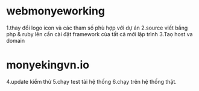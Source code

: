 # webmonyeworking
1.thay đổi logo icon và các tham số phù hợp với dự án 
2.source viết  bầng php & ruby lên cần cài đặt framework của tất cả mới lập trình
3.Taọ host va domain 
# monyekingvn.io
4.update kiểm thử 
5.chạy test tải hệ thống 
6.chạy trên hệ thống thật. 
 
